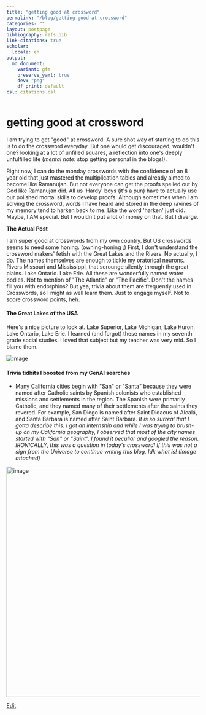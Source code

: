 ```yaml
---
title: "getting good at crossword"
permalink: "/blog/getting-good-at-crossword"
categories: ""
layout: postpage
bibliography: refs.bib
link-citations: true
scholar:
  locale: en
output:
  md_document:
    variant: gfm
    preserve_yaml: true
    dev: "png"
    df_print: default
csl: citations.csl
---
```


# getting good at crossword

I am trying to get "good" at crossword. A sure shot way of starting to do this is to do the crossword everyday. But one
would get discouraged, wouldn't one? looking at a lot of unfilled squares, a reflection into one's deeply unfulfilled
life (*mental note*: stop getting personal in the blogs!).

Right now, I can do the monday crosswords with the confidence of an 8 year old that just mastered the multiplication
tables and already aimed to become like Ramanujan. But not everyone can get the proofs spelled out by God like Ramanujan
did. All us 'Hardy' boys (it's a pun) have to actually use our polished mortal skills to develop proofs. Although
sometimes when I am solving the crossword, words I have heard and stored in the deep ravines of my memory tend to harken back to
me. Like the word 'harken' just did. Maybe, I AM special. But I wouldn't put a lot of money on that. But I diverge. 

__The Actual Post__

I am super good at crosswords from my own country.
But US crosswords seems to need some honing. (owning-honing ;)
First, I don't understand the crossword makers' fetish with the Great Lakes and the Rivers. No actually, I do. The names
themselves are enough to tickle my oratorical neurons. Rivers Missouri and Mississippi, that scrounge silently through
the great plains. Lake Ontario. Lake Erie. All these are wonderfully named water bodies. Not to mention of "The
Atlantic" or "The Pacific".  Don't the names fill you with endorphins? But yea, trivia about them are frequently used in
Crosswords, so I might as well learn them. Just to engage myself. Not to score crossword points, heh. 

#### The Great Lakes of the USA

Here's a nice picture to look at. Lake Superior, Lake Michigan, Lake Huron, Lake Ontario, Lake Erie. I learned (and forgot) these names in my seventh grade social studies. I loved that subject but my teacher was very mid. So I blame them. 

![image](https://github.com/user-attachments/assets/27bf790c-0e73-4192-a43f-c74efc619094)



#### Trivia tidbits I boosted from my GenAI searches

- Many California cities begin with "San" or "Santa" because they were named after Catholic saints by Spanish colonists who established missions and settlements in the region. The Spanish were primarily Catholic, and they named many of their settlements after the saints they revered. For example, San Diego is named after Saint Didacus of Alcalá, and Santa Barbara is named after Saint Barbara. _It is so surreal that I gotta describe this. I got an internship and while I was trying to brush-up on my California geography, I observed that most of the city names started with "San" or "Saint". I found it peculiar and googled the reason. IRONICALLY, this was a question in today's crossword! If this was not a sign from the Universe to continue writing this blog, Idk what is! (Image attached)_
<img width="599" alt="image" src="https://github.com/user-attachments/assets/06fe7a77-43d4-4c0c-ac87-8093066ebf60" />



[Edit](https://github.com/rajiv256/rajiv256.github.io/edit/main/_posts/2025-05-17-getting-good-at-crossword.md)

